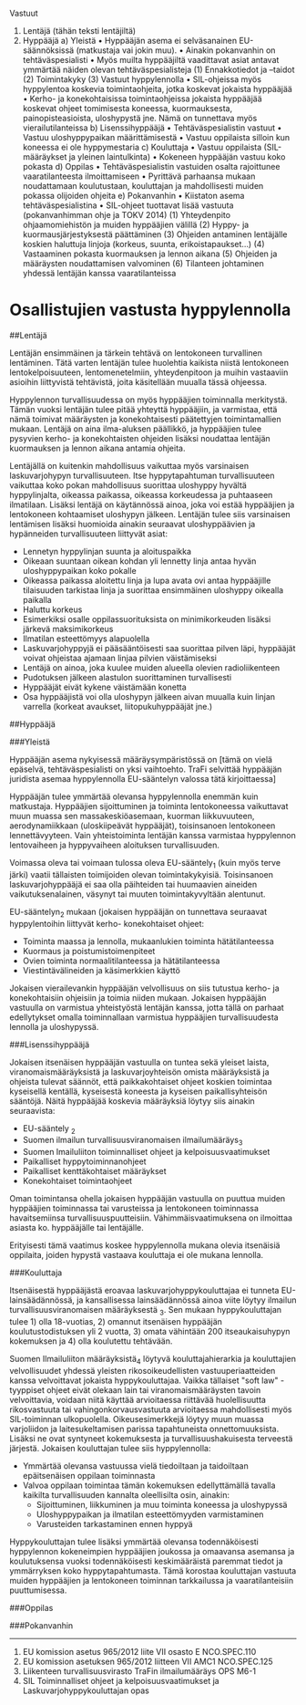 Vastuut
1)	Lentäjä (tähän teksti lentäjiltä)
2)	Hyppääjä
a)	Yleistä
•	Hyppääjän asema ei selväsanainen EU-säännöksissä (matkustaja vai jokin muu).
•	Ainakin pokanvanhin on tehtäväspesialisti 
•	Myös muilta hyppääjiltä vaadittavat asiat antavat ymmärtää näiden olevan tehtäväspesialisteja
(1)	Ennakkotiedot ja –taidot
(2)	Toimintakyky
(3)	Vastuut hyppylennolla
•	SIL-ohjeissa myös hyppylentoa koskevia toimintaohjeita, jotka koskevat jokaista hyppääjää 
•	Kerho- ja konekohtaisissa toimintaohjeissa jokaista hyppääjää koskevat ohjeet tomimisesta koneessa, kuormauksesta, painopisteasioista, uloshypystä  jne. Nämä on tunnettava myös vierailutilanteissa
b)	Lisenssihyppääjä
•	Tehtäväspesialistin vastuut
•	Vastuu uloshyppypaikan määrittämisestä
•	Vastuu oppilaista silloin kun koneessa ei ole hyppymestaria
c)	Kouluttaja
•	Vastuu oppilaista (SIL-määräykset ja yleinen laintulkinta)
•	Kokeneen hyppääjän vastuu koko pokasta
d)	Oppilas
•	Tehtäväspesialistin vastuiden osalta rajoittunee vaaratilanteesta ilmoittamiseen
•	Pyrittävä parhaansa mukaan noudattamaan koulutustaan, kouluttajan ja mahdollisesti muiden pokassa olijoiden ohjeita
e)	Pokanvanhin
•	Kiistaton asema tehtäväspesialistina
•	SIL-ohjeet tuottavat lisää vastuuta (pokanvanhimman ohje ja TOKV 2014)
(1)	Yhteydenpito ohjaamomiehistön ja muiden hyppääjien välillä
(2)	Hyppy- ja kuormausjärjestyksestä päättäminen
(3)	Ohjeiden antaminen lentäjälle koskien haluttuja linjoja (korkeus, suunta, erikoistapaukset…)
(4)	Vastaaminen pokasta kuormauksen ja lennon aikana
(5)	Ohjeiden ja määräysten noudattamisen valvominen
(6)	Tilanteen johtaminen yhdessä lentäjän kanssa vaaratilanteissa



# Osallistujien vastusta hyppylennolla

##Lentäjä

Lentäjän ensimmäinen ja tärkein tehtävä on lentokoneen turvallinen lentäminen. Tätä varten lentäjän tulee huolehtia kaikista niistä lentokoneen lentokelpoisuuteen, lentomenetelmiin, yhteydenpitoon ja muihin vastaaviin asioihin liittyvistä tehtävistä, joita käsitellään muualla tässä ohjeessa.

Hyppylennon turvallisuudessa on myös hyppääjien toiminnalla merkitystä. Tämän vuoksi lentäjän tulee pitää yhteyttä hyppääjiin, ja varmistaa, että nämä toimivat määräysten ja konekohtaisesti päätettyjen toimintamallien mukaan. Lentäjä on aina ilma-aluksen päällikkö, ja hyppääjien tulee pysyvien kerho- ja konekohtaisten ohjeiden lisäksi noudattaa lentäjän kuormauksen ja lennon aikana antamia ohjeita.

Lentäjällä on kuitenkin mahdollisuus vaikuttaa myös varsinaisen laskuvarjohypyn turvallisuuteen. Itse hyppytapahtuman turvallisuuteen vaikuttaa koko pokan mahdollisuus suorittaa uloshyppy hyvältä hyppylinjalta, oikeassa paikassa, oikeassa korkeudessa ja puhtaaseen ilmatilaan. Lisäksi lentäjä on käytännössä ainoa, joka voi estää hyppääjien ja lentokoneen kohtaamiset uloshypyn jälkeen. Lentäjän tulee siis varsinaisen lentämisen lisäksi huomioida ainakin seuraavat uloshyppäävien ja hypänneiden turvallisuuteen liittyvät asiat:
- Lennetyn hyppylinjan suunta ja aloituspaikka
 - Oikeaan suuntaan oikean kohdan yli lennetty linja antaa hyvän uloshyppypaikan koko pokalle
 - Oikeassa paikassa aloitettu linja ja lupa avata ovi antaa hyppääjille tilaisuuden tarkistaa linja ja suorittaa ensimmäinen uloshyppy oikealla paikalla
- Haluttu korkeus
 - Esimerkiksi osalle oppilassuorituksista on minimikorkeuden lisäksi järkevä maksimikorkeus
- Ilmatilan esteettömyys alapuolella
 - Laskuvarjohyppyjä ei pääsääntöisesti saa suorittaa pilven läpi, hyppääjät voivat ohjeistaa ajamaan linjaa pilvien väistämiseksi
 - Lentäjä on ainoa, joka kuulee muiden alueella olevien radioliikenteen
- Pudotuksen jälkeen alastulon suorittaminen turvallisesti
 - Hyppääjät eivät kykene väistämään konetta
 - Osa hyppääjistä voi olla uloshypyn jälkeen aivan muualla kuin linjan varrella (korkeat avaukset, liitopukuhyppääjät jne.)

##Hyppääjä

###Yleistä

Hyppääjän asema nykyisessä määräysympäristössä on [tämä on vielä epäselvä, tehtäväspesialisti on yksi vaihtoehto. TraFi selvittää hyppääjän juridista asemaa hyppylennolla EU-sääntelyn valossa  tätä kirjoittaessa]

Hyppääjän tulee ymmärtää olevansa hyppylennolla enemmän kuin matkustaja. Hyppääjien sijoittuminen ja toiminta lentokoneessa vaikuttavat muun muassa sen massakeskiöasemaan, kuorman liikkuvuuteen, aerodynamiikkaan (uloskiipeävät hyppääjät), toisinsanoen lentokoneen lennettävyyteen. Vain yhteistoiminta lentäjän kanssa varmistaa hyppylennon lentovaiheen ja hyppyvaiheen aloituksen turvallisuuden.

Voimassa oleva tai voimaan tulossa oleva EU-sääntely<sub>1</sub> (kuin myös terve järki) vaatii tällaisten toimijoiden olevan toimintakykyisiä. Toisinsanoen laskuvarjohyppääjä ei saa olla päihteiden tai huumaavien aineiden vaikutuksenalainen, väsynyt tai muuten toimintakyvyltään alentunut.

EU-sääntelyn<sub>2</sub> mukaan (jokaisen hyppääjän on tunnettava seuraavat hyppylentoihin liittyvät kerho- konekohtaiset ohjeet:
- Toiminta maassa ja lennolla, mukaanlukien toiminta hätätilanteessa
- Kuormaus ja poistumistoimenpiteet
- Ovien toiminta normaalitilanteessa ja hätätilanteessa
- Viestintävälineiden ja käsimerkkien käyttö

Jokaisen vierailevankin hyppääjän velvollisuus on siis tutustua kerho- ja konekohtaisiin ohjeisiin ja toimia niiden mukaan. Jokaisen hyppääjän vastuulla on varmistua yhteistyöstä lentäjän kanssa, jotta tällä on parhaat edellytykset omalla toiminnallaan varmistua hyppääjien turvallisuudesta lennolla ja uloshypyssä. 

###Lisenssihyppääjä

Jokaisen itsenäisen hyppääjän vastuulla on tuntea sekä yleiset laista, viranomaismääräyksistä ja laskuvarjoyhteisön omista määräyksistä ja ohjeista tulevat säännöt, että paikkakohtaiset ohjeet koskien toimintaa kyseisellä kentällä, kyseisestä koneesta ja kyseisen paikallisyhteisön sääntöjä. Näitä hyppääjää koskevia määräyksiä löytyy siis ainakin seuraavista:

- EU-sääntely <sub>2</sub>
- Suomen ilmailun turvallisuusviranomaisen ilmailumääräys<sub>3</sub>
- Suomen Imailuliiton toiminnalliset ohjeet ja kelpoisuusvaatimukset
- Paikalliset hyppytoiminnanohjeet
- Paikalliset kenttäkohtaiset määräykset
- Konekohtaiset toimintaohjeet

 
Oman toimintansa ohella jokaisen hyppääjän vastuulla on puuttua muiden hyppääjien toiminnassa tai varusteissa ja lentokoneen toiminnassa havaitsemiinsa turvallisuuspuutteisiin. Vähimmäisvaatimuksena on ilmoittaa asiasta ko. hyppääjälle tai lentäjälle.

Erityisesti tämä vaatimus koskee hyppylennolla mukana olevia itsenäisiä oppilaita, joiden hypystä vastaava kouluttaja ei ole mukana lennolla.



###Kouluttaja

Itsenäisestä hyppääjästä eroavaa laskuvarjohyppykouluttajaa ei tunneta EU-lainsäädännössä, ja kansallisessa lainsäädännössä ainoa viite löytyy ilmailun turvallisuusviranomaisen määräyksestä <sub>3</sub>. Sen mukaan hyppykouluttajan tulee 1) olla 18-vuotias, 2) omannut itsenäisen hyppääjän koulutustodistuksen yli 2 vuotta, 3) omata vähintään 200 itseaukaisuhypyn kokemuksen ja 4) olla koulutettu tehtävään.

Suomen Ilmailuliiton määräyksistä<sub>4</sub> löytyvä kouluttajahierarkia ja kouluttajien velvollisuudet yhdessä yleisten rikosoikeudellisten vastuuperiaatteiden kanssa velvoittavat jokaista hyppykouluttajaa. Vaikka tällaiset "soft law" -tyyppiset ohjeet eivät olekaan lain tai viranomaismääräysten tavoin velvoittavia, voidaan niitä käyttää arvioitaessa riittävää huolellisuutta rikosvastuuta tai vahingonkorvausvastuuta arvioitaessa mahdollisesti myös SIL-toiminnan ulkopuolella. Oikeusesimerkkejä löytyy muun muassa varjoliidon ja laitesukeltamisen parissa tapahtuneista onnettomuuksista.  Lisäksi ne ovat syntyneet kokemuksesta ja turvallisuushakuisesta  terveestä järjestä. Jokaisen kouluttajan tulee siis hyppylennolla:

- Ymmärtää olevansa vastuussa vielä tiedoiltaan ja taidoiltaan epäitsenäisen oppilaan toiminnasta
- Valvoa oppilaan toimintaa tämän kokemuksen edellyttämällä tavalla kaikilta turvallisuuden kannalta oleellisilta osin, ainakin:
  - Sijoittuminen, liikkuminen ja muu toiminta koneessa ja uloshypyssä
  - Uloshyppypaikan ja ilmatilan esteettömyyden varmistaminen
  - Varusteiden tarkastaminen ennen hyppyä
 
  
Hyppykouluttajan tulee lisäksi ymmärtää olevansa todennäköisesti hyppylennon kokeneimpien hyppääjien joukossa ja omaavansa asemansa ja koulutuksensa vuoksi todennäköisesti keskimääräistä paremmat tiedot ja ymmärryksen koko hyppytapahtumasta. Tämä korostaa kouluttajan vastuuta muiden hyppääjien ja lentokoneen toiminnan tarkkailussa ja vaaratilanteisiin puuttumisessa.


###Oppilas

###Pokanvanhin







--------------------------------------------------------------------------------------------------

1) EU komission asetus 965/2012 liite VII osasto E NCO.SPEC.110  
2) EU komission asetuksen 965/2012 liitteen VII AMC1 NCO.SPEC.125  
3) Liikenteen turvallisuusvirasto TraFin ilmailumääräys OPS M6-1  
4) SIL Toiminnalliset ohjeet ja kelpoisuusvaatimukset ja Laskuvarjohyppykouluttajan opas